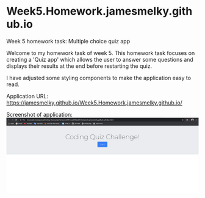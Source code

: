 # Week5.Homework.jamesmelky.github.io
Week 5 homework task: Multiple choice quiz app

Welcome to my homework task of week 5. This homework task focuses on creating a 'Quiz app' which allows the user to answer some questions and displays their results at the end before restarting the quiz.

I have adjusted some styling components to make the application easy to read.

Application URL:  https://jamesmelky.github.io/Week5.Homework.jamesmelky.github.io/

Screenshot of application:
![Screenshot of Application](/Assets/images/screenshot.jpg?raw=true "Screenshot of Application")